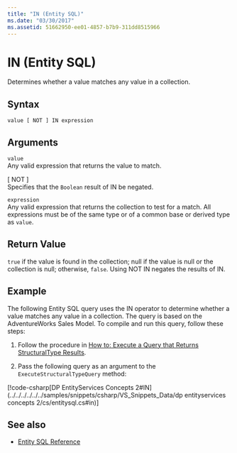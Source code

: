 ```yaml
---
title: "IN (Entity SQL)"
ms.date: "03/30/2017"
ms.assetid: 51662950-ee01-4857-b7b9-311dd8515966
---
```

# IN (Entity SQL)
Determines whether a value matches any value in a collection.  
  
## Syntax  
  
```  
value [ NOT ] IN expression  
```  
  
## Arguments  
 `value`  
 Any valid expression that returns the value to match.  
  
 [ NOT ]  
 Specifies that the `Boolean` result of IN be negated.  
  
 `expression`  
 Any valid expression that returns the collection to test for a match. All expressions must be of the same type or of a common base or derived type as `value`.  
  
## Return Value  
 `true` if the value is found in the collection; null if the value is null or the collection is null; otherwise, `false`. Using NOT IN negates the results of IN.  
  
## Example  
 The following Entity SQL query uses the IN operator to determine whether a value matches any value in a collection. The query is based on the AdventureWorks Sales Model. To compile and run this query, follow these steps:  
  
1.  Follow the procedure in [How to: Execute a Query that Returns StructuralType Results](../../../../../../docs/framework/data/adonet/ef/how-to-execute-a-query-that-returns-structuraltype-results.md).  
  
2.  Pass the following query as an argument to the `ExecuteStructuralTypeQuery` method:  
  
 [!code-csharp[DP EntityServices Concepts 2#IN](../../../../../../samples/snippets/csharp/VS_Snippets_Data/dp entityservices concepts 2/cs/entitysql.cs#in)]  
  
## See also

- [Entity SQL Reference](../../../../../../docs/framework/data/adonet/ef/language-reference/entity-sql-reference.md)
